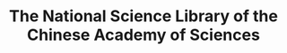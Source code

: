 ---
dateStart: 2008-10-15
dateEnd: 2008-11-15
title: "The National Science Library of the Chinese Academy of Sciences"
venue: "The National Science Library of the Chinese Academy of Sciences"
organizer:
credit:
city: Wuhan
state:
country: China
pdfLink:
venueImages:
---